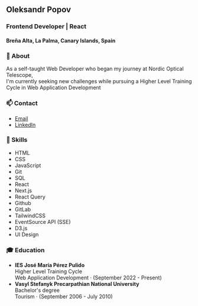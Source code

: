## Oleksandr Popov
### Frontend Developer | React
#### Breña Alta, La Palma, Canary Islands, Spain

### 🔭 About
As a self-taught Web Developer who began my journey at Nordic Optical Telescope,\
I'm currently seeking new challenges while pursuing a Higher Level Training Cycle in Web Application Development

### 📫 Contact  
- [Email](mailto:popovalejandro@gmail.com)
- [LinkedIn](https://www.linkedin.com/in/oleksandr-popov-236b62227/)

### 🌱 Skills
- HTML
- CSS
- JavaScript
- Git
- SQL
- React
- Next.js
- React Query
- Github
- GitLab
- TailwindCSS
- EventSource API (SSE)
- D3.js
- UI Design

### 🎓 Education
- **IES José María Pérez Pulido**  
  Higher Level Training Cycle  
  Web Application Development · (September 2022 - Present)
- **Vasyl Stefanyk Precarpathian National University**  
  Bachelor's degree  
  Tourism · (September 2006 - July 2010)
